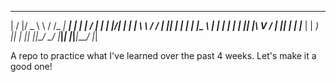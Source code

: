  __  __  _____     _____ _____   _     ___ ____ _____
|  \/  |/ _ \ \   / /_ _| ____| | |   |_ _/ ___|_   _|
| |\/| | | | \ \ / / | ||  _|   | |    | |\___ \ | |
| |  | | |_| |\ V /  | || |___  | |___ | | ___) || |
|_|  |_|\___/  \_/  |___|_____| |_____|___|____/ |_|

A repo to practice what I've learned over the past 4 weeks. Let's make it a good one!